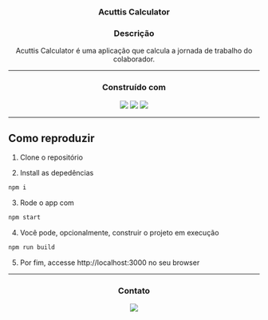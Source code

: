 <h3 align=center> Acuttis Calculator </h3>
<h3 align=center> Descrição </h3>
<p align=center>
Acuttis Calculator é uma aplicação que calcula a jornada de trabalho do colaborador.
</p>

<hr> 

<h3 align=center> Construído com </h3>
<div align=center>
<img src="https://img.shields.io/badge/React-20232A?style=for-the-badge&logo=react&logoColor=61DAFB">
<img  src="https://img.shields.io/badge/styled--components-DB7093?style=for-the-badge&logo=styled-components&logoColor=white">
<img  src="https://img.shields.io/badge/JavaScript-323330?style=for-the-badge&logo=javascript&logoColor=F7DF1E">
</div>

<hr>

## Como reproduzir

1. Clone o repositório

2. Install as depedências
```bash
npm i
```

3. Rode o app com
```bash
npm start
```

4. Você pode, opcionalmente, construir o projeto em execução
```bash
npm run build
```
5. Por fim, accesse http://localhost:3000 no seu browser

<hr>

<h3 align=center> Contato </h3>
<div align=center>
<a href="https://www.linkedin.com/in/devhoffmannferreira/" title="LinkedIn Profile"><img src="https://img.shields.io/badge/LinkedIn-0077B5?style=for-the-badge&logo=linkedin&logoColor=white">
</div>
